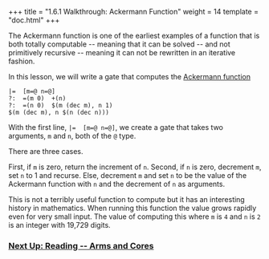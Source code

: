 +++
title = "1.6.1 Walkthrough: Ackermann Function"
weight = 14
template = "doc.html"
+++

The Ackermann function is one of the earliest examples of a function that is both totally computable -- meaning that it can be solved -- and not primitively recursive -- meaning it can not be rewritten in an iterative fashion.

In this lesson, we will write a gate that computes the [Ackermann function](https://en.wikipedia.org/wiki/Ackermann_function)

 ```
|=  [m=@ n=@]
?:  =(m 0)  +(n)
?:  =(n 0)  $(m (dec m), n 1)
$(m (dec m), n $(n (dec n)))
```

With the first line, `|=  [m=@ n=@]`, we create a gate that takes two arguments, `m` and `n`, both of the `@` type.



There are three cases.

First, if `m` is zero, return the increment of `n`.
Second, if `n` is zero, decrement `m`, set `n` to 1 and recurse.
Else, decrement `m` and set `n` to be the value of the Ackermann function with `n` and the decrement of `n` as arguments.

This is not a terribly useful function to compute but it has an interesting history in mathematics. When running this function the value grows rapidly even for very small input. The value of computing this where `m` is `4` and `n` is `2` is an integer with 19,729 digits.


### [Next Up: Reading -- Arms and Cores](../arms-and-cores)
